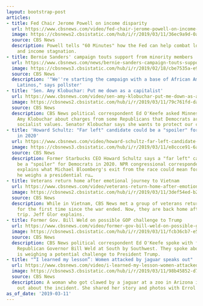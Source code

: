 ```yaml
---
layout: bootstrap-post
articles:
- title: Fed Chair Jerome Powell on income disparity
  url: https://www.cbsnews.com/video/fed-chair-jerome-powell-on-income-disparity/
  image: https://cbsnews2.cbsistatic.com/hub/i/r/2019/03/11/36ec9a9d-0a23-4191-b367-27986131d922/thumbnail/1200x630/8c49411162e81bcbaae8de7f14a47d45/ot-powell2statisticsinequality-1801474-640x360.jpg
  source: CBS News
  description: Powell tells "60 Minutes" how the Fed can help combat low mobility
    and income stagnation.
- title: Bernie Sanders' campaign touts support from minority members
  url: https://www.cbsnews.com/news/bernie-sanders-campaign-touts-support-from-minority-members/
  image: https://cbsnews3.cbsistatic.com/hub/i/r/2019/02/18/cbe7535a-e991-47f4-84a2-9565f7c7dd07/thumbnail/1200x630g3/d36a62323aa29ab15b179b926901c334/bernie-sanders-ap-19030673353425.jpg
  source: CBS News
  description: '"We''re starting the campaign with a base of African Americans and
    Latinos," says pollster'
- title: 'Sen. Amy Klobuchar: Put me down as a capitalist'
  url: https://www.cbsnews.com/video/sen-amy-klobuchar-put-me-down-as-a-capitalist/
  image: https://cbsnews2.cbsistatic.com/hub/i/r/2019/03/11/79c761fd-dab7-448e-b1aa-69251db66e3d/thumbnail/1200x630/3ebb19ec39fb5df4b5735a67bb05ed37/0311-cbsn-klobuchar-cr57-1801707-640x360.jpg
  source: CBS News
  description: CBS News political correspondent Ed O'Keefe asked Minnesota Senator
    Amy Klobuchar about charges from some Republicans that Democrats are embracing
    socialist values. Senator Klobuchar says she wants to protect our capitalist system.
- title: 'Howard Schultz: "Far left" candidate could be a "spoiler" for Democrats
    in 2020'
  url: https://www.cbsnews.com/video/howard-schultz-far-left-candidate-could-be-a-spoiler-for-democrats-in-2020/
  image: https://cbsnews3.cbsistatic.com/hub/i/r/2019/03/11/e8ccce91-6abd-4947-95ea-60c914bd50f6/thumbnail/1200x630/7f43d3c7f50e987239655cef7a4ec413/0311-cbsn-schultz-cr57-1801694-640x360.jpg
  source: CBS News
  description: Former Starbucks CEO Howard Schultz says a "far left" candidate could
    be a "spoiler" for Democrats in 2020. NPR congressional correspondent Scott Detrow
    explains what Michael Bloomberg's exit from the race could mean for Schultz as
    he weighs a presidential ru…
- title: Veterans return home after emotional journey to Vietnam
  url: https://www.cbsnews.com/video/veterans-return-home-after-emotional-journey-to-vietnam/
  image: https://cbsnews2.cbsistatic.com/hub/i/r/2019/03/11/3def54ed-b2af-4e90-83f9-5cb53a58cf1d/thumbnail/1200x630/d71037aeb4faa2407202bb9e2df15526/0311-vietnamvet-harvey-1801699-640x360.jpg
  source: CBS News
  description: While in Vietnam, CBS News met a group of veterans returning there
    for the first time since the war ended. Now, they are back home after an emotional
    trip. Jeff Glor explains.
- title: Former Gov. Bill Weld on possible GOP challenge to Trump
  url: https://www.cbsnews.com/video/former-gov-bill-weld-on-possible-gop-challenge-to-trump/
  image: https://cbsnews1.cbsistatic.com/hub/i/r/2019/03/11/fcb36cb7-e507-414f-9597-8576026e81f1/thumbnail/1200x630/84374b1264a64ff53e6718c1308fafa9/0311-cbsn-govbillweld-cr57-1801713-640x360.jpg
  source: CBS News
  description: CBS News political correspondent Ed O'Keefe spoke with former Massachusetts
    Republican Governor Bill Weld at South by Southwest. They spoke about why Weld
    is weighing a potential challenge to President Trump.
- title: "“I learned my lesson”: Women attacked by jaguar speaks out"
  url: https://www.cbsnews.com/video/i-learned-my-lesson-women-attacked-by-jaguar-speaks-out/
  image: https://cbsnews3.cbsistatic.com/hub/i/r/2019/03/11/98b45852-d79d-499f-a420-9527a1ea7429/thumbnail/1200x630/2bf71525f30e1dc63a4dd844ed9f1317/0311-en-jaguarattack-barnett-1801687-640x360.jpg
  source: CBS News
  description: A woman who got clawed by a jaguar at a zoo in Arizona is speaking
    out about the incident. She shared her story and photos with Errol Barnett.
as_of_date: '2019-03-11'
---
```


